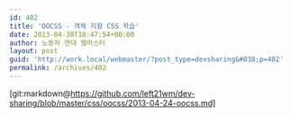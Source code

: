 ```yaml
---
id: 402
title: 'OOCSS - 객체 지향 CSS 학습'
date: 2013-04-30T18:47:54+00:00
author: 노동자 연대 웹마스터
layout: post
guid: 'http://work.local/webmaster/?post_type=devsharing&#038;p=402'
permalink: /archives/402
---
```

[git:markdown@https://github.com/left21wm/dev-sharing/blob/master/css/oocss/2013-04-24-oocss.md]